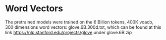 # Word Vectors
The pretrained models were trained on the 6 Billion tokens, 400K voacb, 300 dimensions word vectors: glove.6B.300d.txt, which can be found at this link https://nlp.stanford.edu/projects/glove under glove.6B.zip
